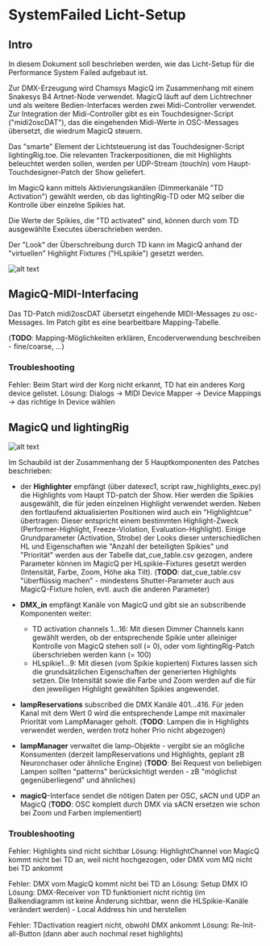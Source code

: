 # SystemFailed Licht-Setup

## Intro

In diesem Dokument soll beschrieben werden, wie das Licht-Setup für die Performance System Failed aufgebaut ist.

Zur DMX-Erzeugung wird Chamsys MagicQ im Zusammenhang mit einem Snakesys B4 Artnet-Node verwendet.
MagicQ läuft auf dem Lichtrechner und als weitere Bedien-Interfaces werden zwei Midi-Controller verwendet.
Zur Integration der Midi-Controller gibt es ein Touchdesigner-Script ("midi2oscDAT"), das die eingehenden Midi-Werte in OSC-Messages übersetzt, die wiedrum MagicQ steuern.

Das "smarte" Element der Lichtsteuerung ist das Touchdesigner-Script lightingRig.toe.
Die relevanten Trackerpositionen, die mit Highlights beleuchtet werden sollen, werden per UDP-Stream (touchIn) vom Haupt-Touchdesigner-Patch der Show geliefert.

Im MagicQ kann mittels Aktivierungskanälen (Dimmerkanäle "TD Activation") gewählt werden, ob das lightingRig-TD oder MQ selber die Kontrolle über einzelne Spikies hat.

Die Werte der Spikies, die "TD activated" sind, können durch vom TD ausgewählte Executes überschrieben werden.

Der "Look" der Überschreibung durch TD kann im MagicQ anhand der "virtuellen" Highlight Fixtures ("HLspikie") gesetzt werden.

![alt text](/Users/jeanbluer/Documents/data/wip/arbeit/SystemFailed/SF-Light/manual/SF-light-wiring.png)

## MagicQ-MIDI-Interfacing

Das TD-Patch midi2oscDAT übersetzt eingehende MIDI-Messages zu osc-Messages. Im Patch gibt es eine bearbeitbare Mapping-Tabelle.

(**TODO**: Mapping-Möglichkeiten erklären, Encoderverwendung beschreiben - fine/coarse, ...)

### Troubleshooting

Fehler: Beim Start wird der Korg nicht erkannt, TD hat ein anderes Korg device gelistet.
Lösung: Dialogs -> MIDI Device Mapper -> Device Mappings -> das richtige In Device wählen

## MagicQ und lightingRig

![alt text](/Users/jeanbluer/Documents/data/wip/arbeit/SystemFailed/SF-Light/manual/SF-lightingRig-MQ.png)

Im Schaubild ist der Zusammenhang der 5 Hauptkomponenten des Patches beschrieben:

- der **Highlighter** empfängt (über datexec1, script raw_highlights_exec.py) die Highlights vom Haupt TD-patch der Show. Hier werden die Spikies ausgewählt, die für jeden einzelnen Highlight verwendet werden. Neben den fortlaufend aktualisierten Positionen wird auch ein "Highlightcue" übertragen: Dieser entspricht einem bestimmten Highlight-Zweck (Performer-Highlight, Freeze-Violation, Evaluation-Highlight). Einige Grundparameter (Activation, Strobe) der Looks dieser unterschiedlichen HL und Eigenschaften wie "Anzahl der beteiligten Spikies" und "Priorität" werden aus der Tabelle dat_cue_table.csv gezogen, andere Parameter können im MagicQ per HLspikie-Fixtures gesetzt werden (Intensität, Farbe, Zoom, Höhe aka Tilt).
  (**TODO**: dat_cue_table.csv "überflüssig machen" - mindestens Shutter-Parameter auch aus MagicQ-Fixture holen, evtl. auch die anderen Parameter)

- **DMX_in** empfängt Kanäle von MagicQ und gibt sie an subscribende Komponenten weiter:
  
  - TD activation channels 1...16: Mit diesen Dimmer Channels kann gewählt werden, ob der entsprechende Spikie unter alleiniger Kontrolle von MagicQ stehen soll (= 0), oder vom lightingRig-Patch überschrieben werden kann (= 100)
  - HLspikie1...9: Mit diesen (vom Spikie kopierten) Fixtures lassen sich die grundsätzlichen Eigenschaften der generierten Highlights setzen. Die Intensität sowie die Farbe und Zoom werden auf die für den jeweiligen Highlight gewählten Spikies angewendet.

- **lampReservations** subscribed die DMX Kanäle 401...416. Für jeden Kanal mit dem Wert 0 wird die entsprechende Lampe mit maximaler Priorität vom LampManager geholt.
  (**TODO**: Lampen die in Highlights verwendet werden, werden trotz hoher Prio nicht abgezogen)

- **lampManager** verwaltet die lamp-Objekte - vergibt sie an mögliche Konsumenten (derzeit lampReservations und Highlights, geplant zB Neuronchaser oder ähnliche Engine)
  (**TODO**: Bei Request von beliebigen Lampen sollten "patterns" berücksichtigt werden - zB "möglichst gegenüberliegend" und ähnliches)

- **magicQ**-Interface sendet die nötigen Daten per OSC, sACN und UDP an MagicQ
  (**TODO**: OSC komplett durch DMX via sACN ersetzen wie schon bei Zoom und Farben implementiert)

### Troubleshooting

Fehler: Highlights sind nicht sichtbar
Lösung: HighlightChannel von MagicQ kommt nicht bei TD an, weil nicht hochgezogen, oder DMX vom MQ nicht bei TD ankommt

Fehler: DMX vom MagicQ kommt nicht bei TD an
Lösung: Setup DMX IO
Lösung: DMX-Receiver von TD funktioniert nicht richtig (im Balkendiagramm ist keine Änderung sichtbar, wenn die HLSpikie-Kanäle verändert werden) - Local Address hin und herstellen

Fehler: TDactivation reagiert nicht, obwohl DMX ankommt
Lösung: Re-Init-all-Button (dann aber auch nochmal reset highlights)
